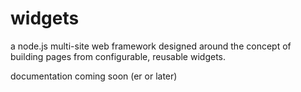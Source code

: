 widgets
=======

a node.js multi-site web framework designed around the concept of building pages from configurable, reusable widgets.

documentation coming soon (er or later)